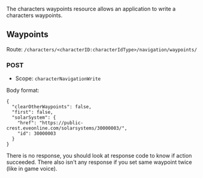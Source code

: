The characters waypoints resource allows an application to write a characters waypoints.

## Waypoints
Route: ``/characters/<characterID:characterIdType>/navigation/waypoints/``

### POST
* Scope: `characterNavigationWrite`

Body format:

```
{
  "clearOtherWaypoints": false,
  "first": false,
  "solarSystem": {
    "href": "https://public-crest.eveonline.com/solarsystems/30000003/",
    "id": 30000003
  }
}
```

There is no response, you should look at response code to know if action succeeded.
There also isn't any response if you set same waypoint twice (like in game voice).